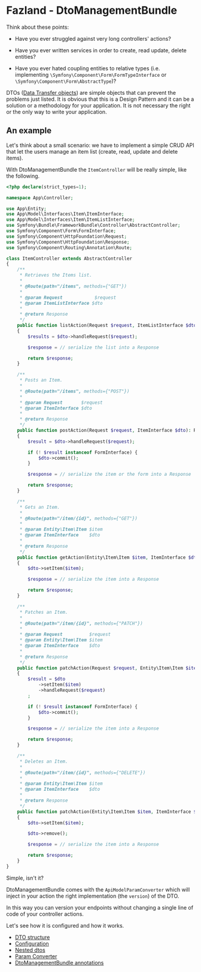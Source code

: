 Fazland - DtoManagementBundle
=============================
Think about these points:

- Have you ever struggled against very long controllers' actions?

- Have you ever written services in order to create, read update, delete entities?

- Have you ever hated coupling entities to relative types (i.e. implementing `\Symfony\Component\Form\FormTypeInterface` or `\Symfony\Component\Form\AbstractType`)?

DTOs ([Data Transfer objects](https://martinfowler.com/eaaCatalog/dataTransferObject.html)) are simple objects that can prevent the problems just listed.
It is obvious that this is a Design Pattern and it can be a solution or a methodology for your application. It is not necessary the right or the only way to write your application.

An example
----------
Let's think about a small scenario:
we have to implement a simple CRUD API that let the users manage an item list (create, read, update and delete items).

With DtoManagementBundle the `ItemController` will be really simple, like the following.
```php
<?php declare(strict_types=1);

namespace App\Controller;

use App\Entity;
use App\Model\Interfaces\Item\ItemInterface;
use App\Model\Interfaces\Item\ItemListInterface;
use Symfony\Bundle\FrameworkBundle\Controller\AbstractController;
use Symfony\Component\Form\FormInterface;
use Symfony\Component\HttpFoundation\Request;
use Symfony\Component\HttpFoundation\Response;
use Symfony\Component\Routing\Annotation\Route;

class ItemController extends AbstractController
{
    /**
     * Retrieves the Items list.
     *
     * @Route(path="/items", methods={"GET"})
     *
     * @param Request            $request
     * @param ItemListInterface $dto
     *
     * @return Response
     */
    public function listAction(Request $request, ItemListInterface $dto): Response
    {
        $results = $dto->handleRequest($request);

        $response = // serialize the list into a Response

        return $response;
    }

    /**
     * Posts an Item.
     *
     * @Route(path="/items", methods={"POST"})
     *
     * @param Request       $request
     * @param ItemInterface $dto
     *
     * @return Response
     */
    public function postAction(Request $request, ItemInterface $dto): Response
    {
        $result = $dto->handleRequest($request);

        if (! $result instanceof FormInterface) {
            $dto->commit();
        }

        $response = // serialize the item or the form into a Response

        return $response;
    }

    /**
     * Gets an Item.
     *
     * @Route(path="/item/{id}", methods={"GET"})
     *
     * @param Entity\Item\Item $item
     * @param ItemInterface    $dto
     *
     * @return Response
     */
    public function getAction(Entity\Item\Item $item, ItemInterface $dto): Response
    {
        $dto->setItem($item);

        $response = // serialize the item into a Response

        return $response;
    }

    /**
     * Patches an Item.
     *
     * @Route(path="/item/{id}", methods={"PATCH"})
     *
     * @param Request          $request
     * @param Entity\Item\Item $item
     * @param ItemInterface    $dto
     *
     * @return Response
     */
    public function patchAction(Request $request, Entity\Item\Item $item, ItemInterface $dto): Response
    {
        $result = $dto
            ->setItem($item)
            ->handleRequest($request)
        ;

        if (! $result instanceof FormInterface) {
            $dto->commit();
        }

        $response = // serialize the item into a Response

        return $response;
    }

    /**
     * Deletes an Item.
     *
     * @Route(path="/item/{id}", methods={"DELETE"})
     *
     * @param Entity\Item\Item $item
     * @param ItemInterface    $dto
     *
     * @return Response
     */
    public function patchAction(Entity\Item\Item $item, ItemInterface $dto): Response
    {
        $dto->setItem($item);

        $dto->remove();

        $response = // serialize the item into a Response

        return $response;
    }
}

```

Simple, isn't it?

DtoManagementBundle comes with the `ApiModelParamConverter` which will inject in your action the right implementation (the `version`) of the DTO.

In this way you can version your endpoints without changing a single line of code of your controller actions.

Let's see how it is configured and how it works.

- [DTO structure](./dto-structure.md)
- [Configuration](./configuration.md)
- [Nested dtos](./nested-dtos.md)
- [Param Converter](./param-converter.md)
- [DtoManagementBundle annotations](./annotations.md)
